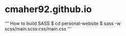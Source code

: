 # cmaher92.github.io

'''
How to build SASS
$ cd personal-website
$ sass -w scss/main.scss:css/main.css
'''
